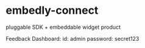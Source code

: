 # embedly-connect
 pluggable SDK + embeddable widget product


<script src="https://embedly-connect-widget.vercel.app/widget.js"></script>
<feedback-widget client-id="demo123"></feedback-widget>

Feedback Dashboard:
id: admin
password: secret123
